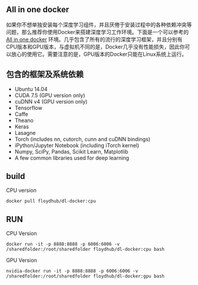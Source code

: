 ## All in one docker

如果你不想单独安装每个深度学习组件，并且厌倦于安装过程中的各种依赖冲突等问题，那么推荐你使用Docker来搭建深度学习工作环境。下面是一个可以参考的 [All in one docker](https://github.com/lijingpeng/dl-docker) 环境。几乎包含了所有的流行的深度学习框架，并且分别有CPU版本和GPU版本，与虚拟机不同的是，Docker几乎没有性能损失，因此你可以放心的使用它。需要注意的是，GPU版本的Docker只能在Linux系统上运行。

## 包含的框架及系统依赖

- Ubuntu 14.04
- CUDA 7.5 (GPU version only)
- cuDNN v4 (GPU version only)
- Tensorflow
- Caffe
- Theano
- Keras
- Lasagne
- Torch (includes nn, cutorch, cunn and cuDNN bindings)
- iPython/Jupyter Notebook (including iTorch kernel)
- Numpy, SciPy, Pandas, Scikit Learn, Matplotlib
- A few common libraries used for deep learning

## build

CPU version
```
docker pull floydhub/dl-docker:cpu
```

## RUN

CPU Version
```
docker run -it -p 8888:8888 -p 6006:6006 -v /sharedfolder:/root/sharedfolder floydhub/dl-docker:cpu bash
```

GPU Version
```
nvidia-docker run -it -p 8888:8888 -p 6006:6006 -v /sharedfolder:/root/sharedfolder floydhub/dl-docker:gpu bash
```
